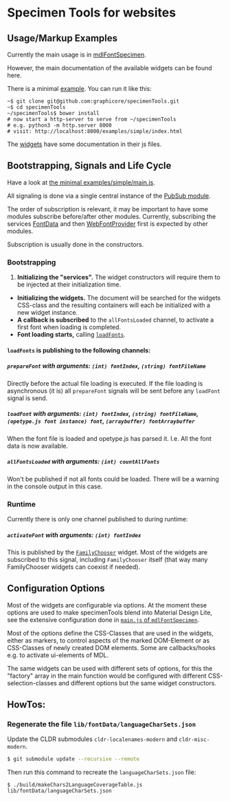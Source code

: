 # Specimen Tools for websites

## Usage/Markup Examples

Currently the main usage is in [mdlFontSpecimen](https://github.com/graphicore/mdlFontSpecimen).

However, the main documentation of the available widgets can be found here.

There is a minimal [example](examples/simple/index.html). You can run it like this:

```
~$ git clone git@github.com:graphicore/specimenTools.git
~$ cd specimenTools
~/specimenTools$ bower install
# now start a http-server to serve from ~/specimenTools
# e.g. python3 -m http.server 8000
# visit: http://localhost:8000/examples/simple/index.html
```

The [widgets](lib/widgets) have some documentation in their js files.



## Bootstrapping, Signals and Life Cycle

Have a look at [the minimal examples/simple/main.js](examples/simple/main.js).

All signaling is done via a single central instance of the [PubSub module](lib/services/PubSub.js).

The order of subscription is relevant, it may be important to have some
modules subscribe before/after other modules. Currently, subscribing the
services [FontData](lib/services/FontData.js) and then [WebFontProvider](lib/services/WebFontProvider.js)
first is expected by other modules.

Subscription is usually done in the constructors.

### Bootstrapping

1. **Initializing the "services".** The widget constructors will
   require them to be injected at their initialization time.
* **Initializing the widgets.** The document will be searched for the
   widgets CSS-class and the resulting containers will each be initialized
   with a new widget instance.
* **A callback is subscribed** to the `allFontsLoaded` channel, to activate
   a first font when loading is completed.
* **Font loading starts,** calling [`loadFonts`](lib/loadFonts.js).

#### `loadFonts` is publishing to the following channels:

##### `prepareFont` with arguments: `(int) fontIndex`, `(string) fontFileName`

Directly before the actual file loading is executed. If the file loading
is asynchronous (it is) all `prepareFont` signals will be sent before any
`loadFont` signal is send.

##### `loadFont` with arguments: `(int) fontIndex`, `(string) fontFileName`, `(opetype.js font instance) font`, `(arraybuffer) fontArraybuffer`

When the font file is loaded and opetype.js has parsed it. I.e. All the font data
is now available.

##### `allFontsLoaded` with arguments: `(int) countAllFonts`

Won't be published if not all fonts could be loaded. There will be a warning
in the console output in this case.


### Runtime

Currently there is only one channel published to during runtime:

##### `activateFont` with arguments: `(int) fontIndex`

This is published by the [`FamilyChooser`](lib/widget/FamilyChooser.js) widget.
Most of the widgets are subscribed to this signal, including `FamilyChooser` itself
(that way many FamilyChooser widgets can coexist if needed).


## Configuration Options

Most of the widgets are configurable via options. At the moment these options
are used to make specimenTools blend into Material Design Lite, see the
extensive configuration done in [`main.js` of `mdlFontSpecimen`](https://github.com/graphicore/mdlFontSpecimen/blob/master/lib/main.js#L33).

Most of the options define the CSS-Classes that are used in the widgets,
either as markers, to control aspects of the marked DOM-Element or as
CSS-Classes of newly created DOM elements. Some are callbacks/hooks e.g.
to activate ui-elements of MDL.

The same widgets can be used with different sets of options, for this the
"factory" array in the main function would be configured with different
CSS-selection-classes and different options but the same widget constructors.

## HowTos:

### Regenerate the file `lib/fontData/languageCharSets.json`

Update the CLDR submodules `cldr-localenames-modern` and `cldr-misc-modern`.

```sh
$ git submodule update --recursive --remote
```

Then run this command to recreate the `languageCharSets.json` file:

```
$ ./build/makeChars2LanguageCoverageTable.js lib/fontData/languageCharSets.json
```
